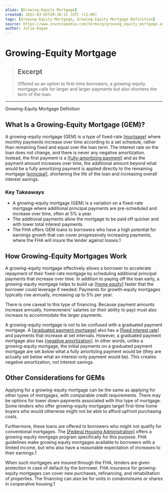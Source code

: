 ```yaml
---
alias: [Growing-Equity Mortgage]
created: 2021-03-02T20:30:11 (UTC +11:00)
tags: [Growing-Equity Mortgage, Growing-Equity Mortgage Definition]
source: https://www.investopedia.com/terms/g/growing_equity_mortgage.asp
author: Julia Kagan
---
```


# Growing-Equity Mortgage

> ## Excerpt
> Offered as an option to first-time borrowers, a growing-equity mortgage calls for larger and larger payments but also shortens the term of the loan.

---

Growing-Equity Mortgage Definition
## What Is a Growing-Equity Mortgage (GEM)?

A growing-equity mortgage (GEM) is a type of fixed-rate [[mortgage]](https://www.investopedia.com/terms/m/mortgage.asp) where monthly payments increase over time according to a set schedule, rather than remaining fixed and equal over the loan term. The interest rate on the loan does not change, and there is never any negative amortization. Instead, the first payment is a [[fully-amortizing payment]](https://www.investopedia.com/terms/f/fully_amortizing_payment.asp) and as the payment amount increases over time, the additional amount beyond what would be a fully amortizing payment is applied directly to the remaining mortgage [[principal]](https://www.investopedia.com/terms/p/principal.asp), shortening the life of the loan and increasing overall interest savings.

### Key Takeaways

-   A growing-equity mortgage (GEM) is a variation on a fixed-rate mortgage where additional principal payments are pre-scheduled and increase over time, often at 5% a year.
-   The additional payments allow the mortgage to be paid off quicker and with lower total interest payments.
-   The FHA offers GEM loans to borrowers who have a high potential for earnings growth that can cover progressively increasing payments, where the FHA will insure the lender against losses.1

## How Growing-Equity Mortgages Work

A growing-equity mortgage effectively allows a borrower to accelerate repayment of their fixed-rate mortgage by scheduling additional principal payments that increase over time. In addition to paying off the loan early, a growing-equity mortgage helps to build up [[home equity]](https://www.investopedia.com/terms/h/home_equity.asp) faster that the borrower could leverage if needed. Payments for growth-equity mortgages typically rise annually, increasing up to 5% per year.

There is one caveat to this type of financing. Because payment amounts increase annually, homeowners' salaries (or their ability to pay) must also increase to accommodate the larger payments.

A growing-equity mortgage is not to be confused with a graduated payment mortgage. A [[graduated payment mortgage]](https://www.investopedia.com/terms/g/graduatedpaymentmortgage.asp) also has a [[fixed interest rate]](https://www.investopedia.com/terms/f/fixedinterestrate.asp) and payments that increase at set intervals. However, a graduated payment mortgage also has [[negative amortization]](https://www.investopedia.com/terms/n/negativeamortization.asp). In other words, unlike a growing-equity mortgage, the initial payments on a graduated payment mortgage are set _below_ what a fully amortizing payment would be (they are actually set below what an interest-only payment would be). This creates negative amortization, not interest savings.

## Other Considerations for GEMs

Applying for a growing-equity mortgage can be the same as applying for other types of mortgages, with comparable credit requirements. There may be options for lower down payments associated with this type of mortgage. Some lenders who offer growing-equity mortgages target first-time home buyers who would otherwise might not be able to afford upfront purchasing costs.

Furthermore, these loans are offered to borrowers who might not qualify for conventional mortgages. The [[Federal Housing Administration]](https://www.investopedia.com/terms/f/federal-housing-administration.asp) offers a growing-equity mortgage program specifically for this purpose. FHA guidelines make growing equity mortgages available to borrowers with a limited income, but who also have a reasonable expectation of increases to their earnings.1

When such mortgages are insured through the FHA, lenders are given protection in case of default by the borrower. FHA insurance for growing-equity mortgages can cover new purchases, refinancing, and rehabilitation of properties. The financing can also be for units in condominiums or shares in cooperative housing.1
